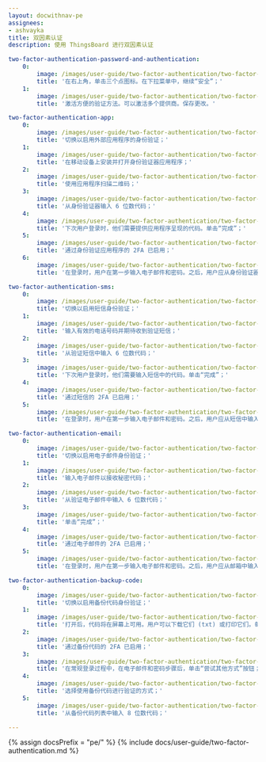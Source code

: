 ```yaml
---
layout: docwithnav-pe
assignees:
- ashvayka
title: 双因素认证
description: 使用 ThingsBoard 进行双因素认证

two-factor-authentication-password-and-authentication:
    0:
        image: /images/user-guide/two-factor-authentication/two-factor-authentication-password-and-authentication-1-pe.png
        title: '在右上角，单击三个点图标。在下拉菜单中，继续“安全”；'
    1:
        image: /images/user-guide/two-factor-authentication/two-factor-authentication-password-and-authentication-2-pe.png
        title: '激活方便的验证方法。可以激活多个提供商。保存更改。'

two-factor-authentication-app:
    0:
        image: /images/user-guide/two-factor-authentication/two-factor-authentication-app-1-pe.png
        title: '切换以启用外部应用程序的身份验证；'
    1:
        image: /images/user-guide/two-factor-authentication/two-factor-authentication-app-2-pe.png
        title: '在移动设备上安装并打开身份验证器应用程序；'
    2:
        image: /images/user-guide/two-factor-authentication/two-factor-authentication-app-3-pe.png
        title: '使用应用程序扫描二维码；'
    3:
        image: /images/user-guide/two-factor-authentication/two-factor-authentication-app-4-pe.png
        title: '从身份验证器输入 6 位数代码；'
    4:
        image: /images/user-guide/two-factor-authentication/two-factor-authentication-app-5-pe.png
        title: '下次用户登录时，他们需要提供应用程序呈现的代码。单击“完成”；'
    5:
        image: /images/user-guide/two-factor-authentication/two-factor-authentication-app-6-pe.png
        title: '通过身份验证应用程序的 2FA 已启用；'
    6:
        image: /images/user-guide/two-factor-authentication/two-factor-authentication-app-7-pe.png
        title: '在登录时，用户在第一步输入电子邮件和密码。之后，用户应从身份验证器应用程序输入安全代码。'

two-factor-authentication-sms:
    0:
        image: /images/user-guide/two-factor-authentication/two-factor-authentication-sms-1-pe.png
        title: '切换以启用短信身份验证；'
    1:
        image: /images/user-guide/two-factor-authentication/two-factor-authentication-sms-3-pe.png
        title: '输入有效的电话号码并期待收到验证短信；'
    2:
        image: /images/user-guide/two-factor-authentication/two-factor-authentication-sms-4-pe.png
        title: '从验证短信中输入 6 位数代码；'
    3:
        image: /images/user-guide/two-factor-authentication/two-factor-authentication-sms-5-pe.png
        title: '下次用户登录时，他们需要输入短信中的代码。单击“完成”；'
    4:
        image: /images/user-guide/two-factor-authentication/two-factor-authentication-sms-6-pe.png
        title: '通过短信的 2FA 已启用；'
    5:
        image: /images/user-guide/two-factor-authentication/two-factor-authentication-sms-7-pe.png
        title: '在登录时，用户在第一步输入电子邮件和密码。之后，用户应从短信中输入安全代码。'

two-factor-authentication-email:
    0:
        image: /images/user-guide/two-factor-authentication/two-factor-authentication-email-1-pe.png
        title: '切换以启用电子邮件身份验证；'
    1:
        image: /images/user-guide/two-factor-authentication/two-factor-authentication-email-2-pe.png
        title: '输入电子邮件以接收秘密代码；'
    2:
        image: /images/user-guide/two-factor-authentication/two-factor-authentication-email-4-pe.png
        title: '从验证电子邮件中输入 6 位数代码；'
    3:
        image: /images/user-guide/two-factor-authentication/two-factor-authentication-email-5-pe.png
        title: '单击“完成”；'
    4:
        image: /images/user-guide/two-factor-authentication/two-factor-authentication-email-6-pe.png
        title: '通过电子邮件的 2FA 已启用；'
    5:
        image: /images/user-guide/two-factor-authentication/two-factor-authentication-email-9-pe.png
        title: '在登录时，用户在第一步输入电子邮件和密码。之后，用户应从邮箱中输入安全代码。'

two-factor-authentication-backup-code:
    0:
        image: /images/user-guide/two-factor-authentication/two-factor-authentication-backup-code-1-pe.png
        title: '切换以启用备份代码身份验证；'
    1:
        image: /images/user-guide/two-factor-authentication/two-factor-authentication-backup-code-2-pe.png
        title: '打开后，代码将在屏幕上可用。用户可以下载它们 (txt) 或打印它们。每个备份代码只能使用一次；'
    2:
        image: /images/user-guide/two-factor-authentication/two-factor-authentication-backup-code-3-pe.png
        title: '通过备份代码的 2FA 已启用；'
    3:
        image: /images/user-guide/two-factor-authentication/two-factor-authentication-backup-code-5-pe.png
        title: '在常规登录过程中，在电子邮件和密码步骤后，单击“尝试其他方式”按钮；'
    4:
        image: /images/user-guide/two-factor-authentication/two-factor-authentication-backup-code-6-pe.png
        title: '选择使用备份代码进行验证的方式；'
    5:
        image: /images/user-guide/two-factor-authentication/two-factor-authentication-backup-code-7-pe.png
        title: '从备份代码列表中输入 8 位数代码；'

---
```


{% assign docsPrefix = "pe/" %}
{% include docs/user-guide/two-factor-authentication.md %}